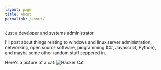 ```yaml
---
layout: page
title: About
permalink: /about/
---
```


Just a developer and systems administrator.

I'll post about things relating to windows and linux server administration, networking, open source software, programming (C#, Javascript, Python), and maybe some other random stuff peppered in.

Here's a picture of a cat:
![Hacker Cat](https://gridonyx.com/assets/img/cathacker.jpeg)